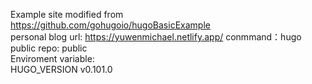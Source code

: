 Example site modified from https://github.com/gohugoio/hugoBasicExample<br/>
personal blog url: https://yuwenmichael.netlify.app/
conmmand：hugo<br/>
public repo: public<br/>
Enviroment variable:<br/>
HUGO_VERSION v0.101.0
